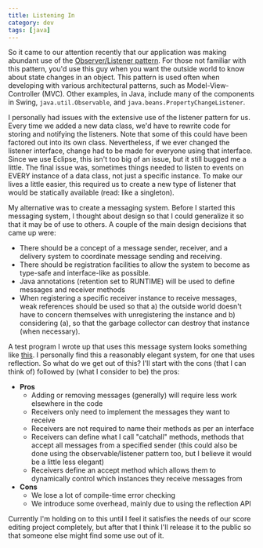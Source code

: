 ```yaml
---           
title: Listening In
category: dev
tags: [java]
---
```


So it came to our attention recently that our application was making abundant
use of the [Observer/Listener pattern](http://en.wikipedia.org/wiki/Observer_pattern).
For those not familiar with this pattern, you'd use this guy when you want the
outside world to know about state changes in an object. This pattern is used
often when developing with various architectural patterns, such as
Model-View-Controller (MVC). Other examples, in Java, include many of the
components in Swing, `java.util.Observable`, and `java.beans.PropertyChangeListener`.

I personally had issues with the extensive use of the listener pattern for us.
Every time we added a new data class, we'd have to rewrite code for storing and
notifying  the listeners. Note that some of this could have been factored out
into its own class. Nevertheless, if we ever changed the listener interface,
change had to be made for everyone using that interface. Since we use Eclipse,
this isn't too big of an issue, but it still bugged me a little. The final
issue was, sometimes things needed to listen to events on EVERY instance of a
data class, not just a specific instance. To make our lives a little easier,
this required us to create a new type of listener that would be statically
available (read: like a singleton).

My alternative was to create a messaging system. Before I started this
messaging system, I thought about design so that I could generalize it so that
it may be of use to others. A couple of the main design decisions that came up
were:

* There should be a concept of a message sender, receiver, and a delivery
  system to coordinate message sending and receiving.
* There should be registration facilities to allow the system to become as
  type-safe and interface-like as possible.
* Java annotations (retention set to RUNTIME) will be used to define messages
  and receiver methods
* When registering a specific receiver instance to receive messages, weak
  references should be used so that a) the outside world doesn't have to
  concern themselves with unregistering the instance and b) considering (a), so
  that the garbage collector can destroy that instance (when necessary).

A test program I wrote up that uses this message system looks something like
[this](http://www.cs.ualberta.ca/~gedge/other_docs/messaging_test.txt). I
personally find this a reasonably elegant system, for one that uses reflection.
So what do we get out of this? I'll start with the cons (that I can think of)
followed by (what I consider to be) the pros:

* **Pros**
    * Adding or removing messages (generally) will require less work elsewhere in
      the code
    * Receivers only need to implement the messages they want to receive
    * Receivers are not required to name their methods as per an interface
    * Receivers can define what I call "catchall" methods, methods that accept
      all messages from a specified sender (this could also be done using the
      observable/listener pattern too, but I believe it would be a little less
      elegant)
    * Receivers define an accept method which allows them to dynamically control
      which instances they receive messages from
* **Cons**
    * We lose a lot of compile-time error checking
    * We introduce some overhead, mainly due to using the reflection API

Currently I'm holding on to this until I feel it satisfies the needs of our
score editing project completely, but after that I think I'll release it to the
public so that someone else might find some use out of it.
